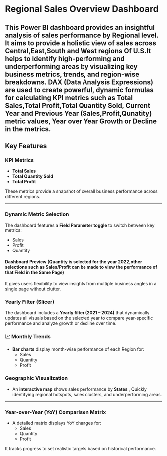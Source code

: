 #  Regional Sales Overview Dashboard

This Power BI dashboard provides an insightful analysis of **sales performance by Regional level**. It aims to provide a **holistic view of sales** across Central,East,South and West regions Of U.S.It helps to identify high-performing and underperforming areas by visualizing key business metrics, trends, and region-wise breakdowns. DAX (Data Analysis Expressions) are used to create powerful, dynamic formulas for calculating KPI metrics such as Total Sales,Total Profit,Total Quantity Sold, Current Year and Previous Year (Sales,Profit,Qunatity) metric values, Year over Year Growth or Decline in the metrics.
---

## Key Features

### KPI Metrics

- **Total Sales**
- **Total Quantity Sold**
- **Total Profit**

These metrics provide a snapshot of overall business performance across different regions.

---

### Dynamic Metric Selection

The dashboard features a **Field Parameter toggle** to switch between key metrics:
- Sales
- Profit
- Quantity

#### Dashboard Preview (Quantity is selected for the year 2022,other selections such as Sales/Profit can be made to view the performance of that Field in the Same Page)



It gives users flexibility to view insights from multiple business angles in a single page without clutter.

### Yearly Filter (Slicer)

The dashboard includes a **Yearly filter (2021 – 2024)** that dynamically updates all visuals based on the selected year to compare year-specific performance and analyze growth or decline over time.

### 📈 Monthly Trends

- **Bar charts** display month-wise performance of each Region for:
  - Sales
  - Quantity
  - Profit

### Geographic Visualization

- An **interactive map** shows sales performance by **States** , Quickly identifying regional hotspots, sales clusters, and underperforming areas.

---

### Year-over-Year (YoY) Comparison Matrix

- A detailed matrix displays YoY changes for:
  - Sales
  - Quantity
  - Profit

It tracks progress to set realistic targets based on historical performance.

